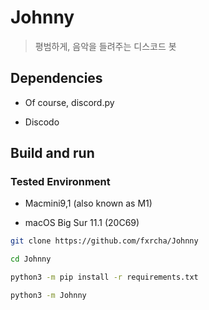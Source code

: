 # Johnny

> 평범하게, 음악을 들려주는 디스코드 봇

## Dependencies

* Of course, discord.py

* Discodo

## Build and run

### Tested Environment

* Macmini9,1 (also known as M1)

* macOS Big Sur 11.1 (20C69)

```zsh
git clone https://github.com/fxrcha/Johnny

cd Johnny

python3 -m pip install -r requirements.txt

python3 -m Johnny
```